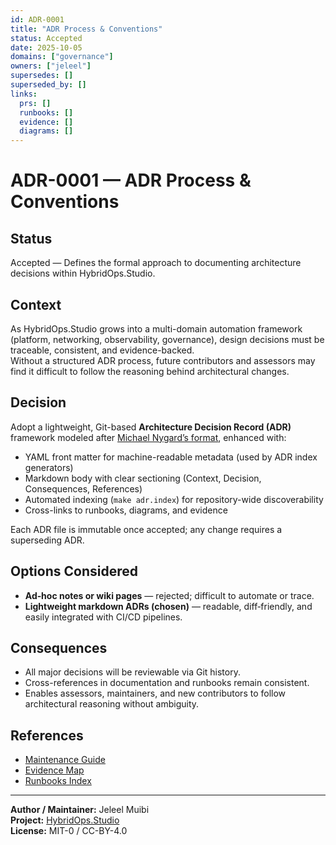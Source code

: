 ```yaml
---
id: ADR-0001
title: "ADR Process & Conventions"
status: Accepted
date: 2025-10-05
domains: ["governance"]
owners: ["jeleel"]
supersedes: []
superseded_by: []
links:
  prs: []
  runbooks: []
  evidence: []
  diagrams: []
---
```


# ADR-0001 — ADR Process & Conventions

## Status
Accepted — Defines the formal approach to documenting architecture decisions within HybridOps.Studio.

## Context
As HybridOps.Studio grows into a multi-domain automation framework (platform, networking, observability, governance), design decisions must be traceable, consistent, and evidence-backed.  
Without a structured ADR process, future contributors and assessors may find it difficult to follow the reasoning behind architectural changes.

## Decision
Adopt a lightweight, Git-based **Architecture Decision Record (ADR)** framework modeled after [Michael Nygard’s format](https://cognitect.com/blog/2011/11/15/documenting-architecture-decisions.html), enhanced with:
- YAML front matter for machine-readable metadata (used by ADR index generators)
- Markdown body with clear sectioning (Context, Decision, Consequences, References)
- Automated indexing (`make adr.index`) for repository-wide discoverability
- Cross-links to runbooks, diagrams, and evidence

Each ADR file is immutable once accepted; any change requires a superseding ADR.

## Options Considered

- **Ad‑hoc notes or wiki pages** — rejected; difficult to automate or trace.
- **Lightweight markdown ADRs (chosen)** — readable, diff‑friendly, and easily integrated with CI/CD pipelines.

## Consequences
- All major decisions will be reviewable via Git history.
- Cross-references in documentation and runbooks remain consistent.
- Enables assessors, maintainers, and new contributors to follow architectural reasoning without ambiguity.

## References
- [Maintenance Guide](../maintenance.md#adr-index-generation)  
- [Evidence Map](../evidence_map.md)  
- [Runbooks Index](../runbooks/README.md)

---

**Author / Maintainer:** Jeleel Muibi  
**Project:** [HybridOps.Studio](https://github.com/jeleel-muibi/hybridops.studio)  
**License:** MIT-0 / CC-BY-4.0

